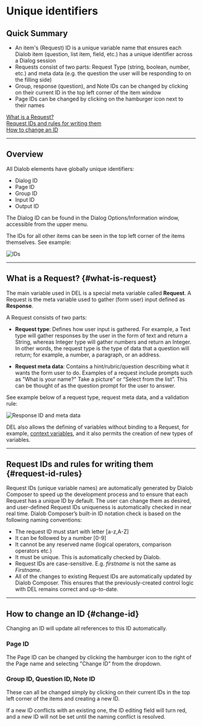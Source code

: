 # Unique identifiers

## Quick Summary

* An item's (Request) ID is a unique variable name that ensures each Dialob item (question, list item, field, etc.) has a unique identifier across a Dialog session
* Requests consist of two parts: Request Type (string, boolean, number, etc.) and meta data (e.g. the question the user will be responding to on the filling side)
* Group, response (question), and Note IDs can be changed by clicking on their current ID in the top left corner of the item window
* Page IDs can be changed by clicking on the hamburger icon next to their names

[What is a Request?](#what-is-request)  
[Request IDs and rules for writing them](#request-id-rules)  
[How to change an ID](#change-id) 

---

## Overview 

All Dialob elements have globally unique identifiers:

* Dialog ID
* Page ID
* Group ID
* Input ID
* Output ID

The Dialog ID can be found in the Dialog Options/Information window, accessible from the upper menu.

The IDs for all other items can be seen in the top left corner of the items themselves. See example:


![IDs](basicoperations/id1.png)

---

## What is a Request? {#what-is-request}

The main variable used in DEL is a special meta variable called **Request**. A Request is the meta variable used to gather (form user) input defined as **Response**.

A Request consists of two parts:

* **Request type**: Defines how user input is gathered. For example, a Text type will gather responses by the user in the form of text and return a String, whereas Integer type will gather numbers and return an Integer.  In other words, the request type is the type of data that a question will return; for example, a number, a paragraph, or an address.

* **Request meta data**: Contains a hint/rubric/question describing what it wants the form user to do. Examples of a request include prompts such as "What is your name?" Take a picture” or “Select from the list”.  This can be thought of as the question prompt for the user to answer. 

See example below of a request type, request meta data, and a validation rule:

![Response ID and meta data](expressions/request-id-example.png)

DEL also allows the defining of variables without binding to a Request, for example, [context variables](https://docs.dialob.io/dialob-variables/), and it also permits the creation of new types of variables.

---

## Request IDs and rules for writing them {#request-id-rules}

Request IDs (unique variable names) are automatically generated by Dialob Composer to speed up the development process and to ensure that each Request has a unique ID by default. The user can change them as desired, and user-defined Request IDs uniqueness is automatically checked in near real time. Dialob Composer’s built-in ID notation check is based on the following naming conventions:

* The request ID must start with letter [a-z,A-Z]
* It can be followed by a number [0-9]
* It cannot be any reserved name (logical operators, comparison operators etc.)
* It must be unique. This is automatically checked by Dialob.
* Request IDs are case-sensitive. E.g. _firstname_ is not the same as _Firstname_.
* All of the changes to existing Request IDs are automatically updated by Dialob Composer. This ensures that the previously-created control logic with DEL remains correct and up-to-date.

---

## How to change an ID {#change-id}

Changing an ID will update all references to this ID automatically.

### Page ID

The Page ID can be changed by clicking the hamburger icon to the right of the Page name and selecting "Change ID" from the dropdown.


### Group ID, Question ID, Note ID

These can all be changed simply by clicking on their current IDs in the top left corner of the items and creating a new ID.


If a new ID conflicts with an existing one, the ID editing field will turn red, and a new ID will not be set until the naming conflict is resolved.

